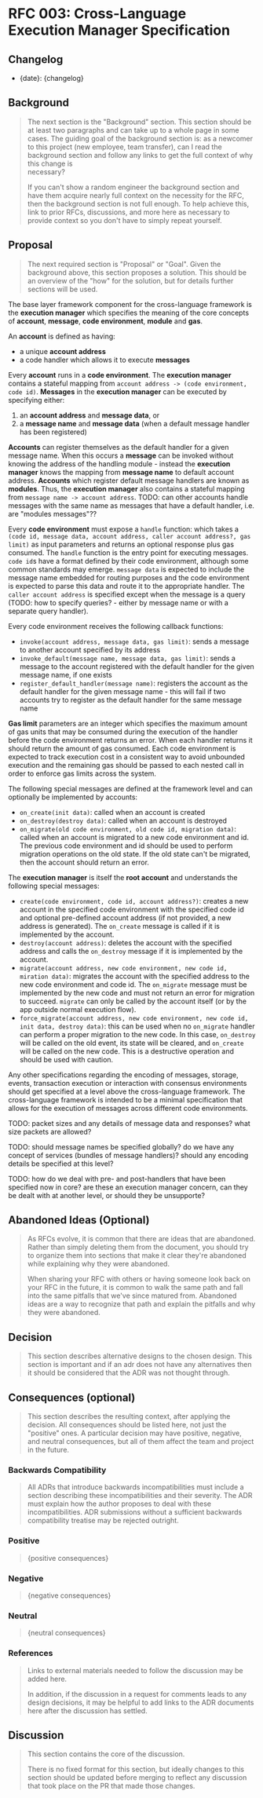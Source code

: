 # RFC 003: Cross-Language Execution Manager Specification

## Changelog

* {date}: {changelog}

## Background

> The next section is the "Background" section. This section should be at least two paragraphs and can take up to a whole
> page in some cases. The guiding goal of the background section is: as a newcomer to this project (new employee, team
> transfer), can I read the background section and follow any links to get the full context of why this change is  
> necessary?
>
> If you can't show a random engineer the background section and have them acquire nearly full context on the necessity
> for the RFC, then the background section is not full enough. To help achieve this, link to prior RFCs, discussions, and
> more here as necessary to provide context so you don't have to simply repeat yourself.


## Proposal

> The next required section is "Proposal" or "Goal". Given the background above, this section proposes a solution.
> This should be an overview of the "how" for the solution, but for details further sections will be used.

The base layer framework component for the cross-language framework is the **execution manager** which specifies the meaning of the core concepts of **account**, **message**, **code environment**, **module** and **gas**.

An **account** is defined as having:
* a unique **account address**
* a code handler which allows it to execute **messages**

Every **account** runs in a **code environment**. The **execution manager** contains a stateful mapping from `account address -> (code environment, code id)`. **Messages** in the **execution manager** can be executed by specifying either:
1. an **account address** and **message data**, or
2. a **message name** and **message data** (when a default message handler has been registered)

**Accounts** can register themselves as the default handler for a given message name. When this occurs a **message** can be invoked without knowing the address of the handling module - instead the **execution manager** knows the mapping from **message name** to default account address. **Accounts** which register default message handlers are known as **modules**. Thus, the **execution manager** also contains a stateful mapping from `message name -> account address`. TODO: can other accounts handle messages with the same name as messages that have a default handler, i.e. are "modules messages"?? 

Every **code environment** must expose a `handle` function: which takes a `(code id, message data, account address, caller account address?, gas limit)` as input parameters and returns an optional response plus gas consumed. The `handle` function is the entry point for executing messages. `code id`s have a format defined by their code environment, although some common standards may emerge. `message data` is expected to include the message name embedded for routing purposes and the code environment is expected to parse this data and route it to the appropriate handler. The `caller account address` is specified except when the message is a query (TODO: how to specify queries? - either by message name or with a separate query handler). 

Every code environment receives the following callback functions:
* `invoke(account address, message data, gas limit)`: sends a message to another account specified by its address
* `invoke_default(message name, message data, gas limit)`: sends a message to the account registered with the default handler for the given message name, if one exists
* `register_default_handler(message name)`: registers the account as the default handler for the given message name - this will fail if two accounts try to register as the default handler for the same message name

**Gas limit** parameters are an integer which specifies the maximum amount of gas units that may be consumed during the execution of the handler before the code environment returns an error. When each handler returns it should return the amount of gas consumed. Each code environment is expected to track execution cost in a consistent way to avoid unbounded execution and the remaining gas should be passed to each nested call in order to enforce gas limits across the system.

The following special messages are defined at the framework level and can optionally be implemented by accounts:
* `on_create(init data)`: called when an account is created
* `on_destroy(destroy data)`: called when an account is destroyed
* `on_migrate(old code environment, old code id, migration data)`: called when an account is migrated to a new code environment and id. The previous code environment and id should be used to perform migration operations on the old state. If the old state can't be migrated, then the account should return an error.

The **execution manager** is itself the **root account** and understands the following special messages: 
* `create(code environment, code id, account address?)`: creates a new account in the specified code environment with the specified code id and optional pre-defined account address (if not provided, a new address is generated). The `on_create` message is called if it is implemented by the account.
* `destroy(account address)`: deletes the account with the specified address and calls the `on_destroy` message if it is implemented by the account.
* `migrate(account address, new code environment, new code id, miration data)`: migrates the account with the specified address to the new code environment and code id. The `on_migrate` message must be implemented by the new code and must not return an error for migration to succeed. `migrate` can only be called by the account itself (or by the app outside normal execution flow).
* `force_migrate(account address, new code environment, new code id, init data, destroy data)`: this can be used when no `on_migrate` handler can perform a proper migration to the new code. In this case, `on_destroy` will be called on the old event, its state will be cleared, and `on_create` will be called on the new code. This is a destructive operation and should be used with caution.

Any other specifications regarding the encoding of messages, storage, events, transaction execution or interaction with consensus environments should get specified at a level above the cross-language framework. The cross-language framework is intended to be a minimal specification that allows for the execution of messages across different code environments.

TODO: packet sizes and any details of message data and responses? what size packets are allowed?

TODO: should message names be specified globally? do we have any concept of services (bundles of message handlers)? should any encoding details be specified at this level? 

TODO: how do we deal with pre- and post-handlers that have been specified now in core? are these an execution manager concern, can they be dealt with at another level, or should they be unsupporte?

## Abandoned Ideas (Optional)

> As RFCs evolve, it is common that there are ideas that are abandoned. Rather than simply deleting them from the
> document, you should try to organize them into sections that make it clear they're abandoned while explaining why they
> were abandoned.
>
> When sharing your RFC with others or having someone look back on your RFC in the future, it is common to walk the same
> path and fall into the same pitfalls that we've since matured from. Abandoned ideas are a way to recognize that path
> and explain the pitfalls and why they were abandoned.

## Decision

> This section describes alternative designs to the chosen design. This section
> is important and if an adr does not have any alternatives then it should be
> considered that the ADR was not thought through.

## Consequences (optional)

> This section describes the resulting context, after applying the decision. All
> consequences should be listed here, not just the "positive" ones. A particular
> decision may have positive, negative, and neutral consequences, but all of them
> affect the team and project in the future.

### Backwards Compatibility

> All ADRs that introduce backwards incompatibilities must include a section
> describing these incompatibilities and their severity. The ADR must explain
> how the author proposes to deal with these incompatibilities. ADR submissions
> without a sufficient backwards compatibility treatise may be rejected outright.

### Positive

> {positive consequences}

### Negative

> {negative consequences}

### Neutral

> {neutral consequences}



### References

> Links to external materials needed to follow the discussion may be added here.
>
> In addition, if the discussion in a request for comments leads to any design
> decisions, it may be helpful to add links to the ADR documents here after the
> discussion has settled.

## Discussion

> This section contains the core of the discussion.
>
> There is no fixed format for this section, but ideally changes to this
> section should be updated before merging to reflect any discussion that took
> place on the PR that made those changes.
